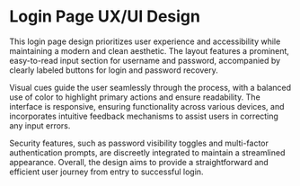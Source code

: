 # Login Page UX/UI Design

This login page design prioritizes user experience and accessibility while maintaining a modern and clean aesthetic. The layout features a prominent, easy-to-read input section for username and password, accompanied by clearly labeled buttons for login and password recovery. 

Visual cues guide the user seamlessly through the process, with a balanced use of color to highlight primary actions and ensure readability. The interface is responsive, ensuring functionality across various devices, and incorporates intuitive feedback mechanisms to assist users in correcting any input errors.

Security features, such as password visibility toggles and multi-factor authentication prompts, are discreetly integrated to maintain a streamlined appearance. Overall, the design aims to provide a straightforward and efficient user journey from entry to successful login.
